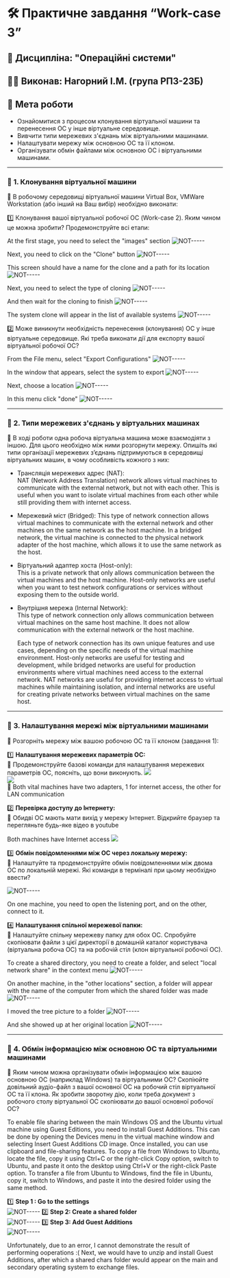 ﻿# 🛠️ Практичне завдання “Work-case 3”

## 📌 Дисципліна: "Операційні системи"
## 👨‍🎓 Виконав: **Нагорний І.М.** (група РПЗ-23Б)


## 🎯 **Мета роботи**

- Ознайомитися з процесом клонування віртуальної машини та перенесення ОС у інше віртуальне середовище.
- Вивчити типи мережевих з'єднань між віртуальними машинами.
- Налаштувати мережу між основною ОС та її клоном.
- Організувати обмін файлами між основною ОС і віртуальними машинами.

---

### 🔹 **1. Клонування віртуальної машини**  
📌 В робочому середовищі віртуальної машини Virtual Box, VMWare Workstation (або інший на Ваш вибір) необхідно виконати:

1️⃣ Клонування вашої віртуальної робочої ОС (Work-case 2). Яким чином це можна зробити? Продемонструйте всі етапи:

At the first stage, you need to select the "images" section
![NOT-----](https://i.ibb.co/hFhM95PT/image.png)  

Next, you need to click on the "Clone" button
![NOT-----](https://i.ibb.co/zHGMV9gG/firefox-5q2de-P5oa-E.png)  

This screen should have a name for the clone and a path for its location
![NOT-----](https://i.ibb.co/RTpLVf7H/image.png)  

Next, you need to select the type of cloning
![NOT-----](https://i.ibb.co/Tq4xvXmw/image.png)  

And then wait for the cloning to finish
![NOT-----](https://i.ibb.co/Q38bHwGn/image.png)  

The system clone will appear in the list of available systems
![NOT-----](https://i.ibb.co/rGhpmqp4/image.png)  

2️⃣ Може виникнути необхідність перенесення (клонування) ОС у інше віртуальне середовище. Які треба виконати дії для експорту вашої віртуальної робочої ОС?

From the File menu, select "Export Configurations"
![NOT-----](https://i.ibb.co/cSCRsBzN/image.png)  

In the window that appears, select the system to export
![NOT-----](https://i.ibb.co/tpSn5ppc/image.png)  

Next, choose a location
![NOT-----](https://i.ibb.co/1GmkP0D3/image.png)  

In this menu click "done"
![NOT-----](https://i.ibb.co/gMnqQFyg/image.png)  

---

### 🔹 **2. Типи мережевих з'єднань у віртуальних машинах**  
📌 В ході роботи одна робоча віртуальна машина може взаємодіяти з іншою. Для цього необхідно між ними розгорнути мережу. Опишіть які типи організації мережевих з’єднань підтримуються в середовищі віртуальних машин, в чому особливість кожного з них:

  - Трансляція мережевих адрес (NAT):  
  NAT (Network Address Translation) network allows virtual machines to communicate with the external network, but not with each other. This is useful when you want to isolate virtual machines from each other while still providing them with internet access.
  - Мережевий міст (Bridged):
    This type of network connection allows virtual machines to communicate with the external network and other machines on the same network as the host machine. In a bridged network, the virtual machine is connected to the physical network adapter of the host machine, which allows it to use the same network as the host.
  - Віртуальний адаптер хоста (Host-only):  
    This is a private network that only allows communication between the virtual machines and the host machine. Host-only networks are useful when you want to test network configurations or services without exposing them to the outside world.
  - Внутрішня мережа (Internal Network):  
    This type of network connection only allows communication between virtual machines on the same host machine. It does not allow communication with the external network or the host machine.  
      
    Each type of network connection has its own unique features and use cases, depending on the specific needs of the virtual machine environment. Host-only networks are useful for testing and development, while bridged networks are useful for production environments where virtual machines need access to the external network. NAT networks are useful for providing internet access to virtual machines while maintaining isolation, and internal networks are useful for creating private networks between virtual machines on the same host.

---

### 🔹 **3. Налаштування мережі між віртуальними машинами**  
📌 Розгорніть мережу між вашою робочою ОС та її клоном (завдання 1):

1️⃣ **Налаштування мережевих параметрів ОС:**  
📌 Продемонструйте базові команди для налаштування мережевих параметрів ОС, поясніть, що вони виконують.
![](https://i.ibb.co/xSsWmb8P/image.png)  
![](https://i.ibb.co/n8NSx4pK/image.png)  
📌 Both vital machines have two adapters, 1 for internet access, the other for LAN communication

2️⃣ **Перевірка доступу до Інтернету:**  
📌 Обидві ОС мають мати вихід у мережу Інтернет. Відкрийте браузер та перегляньте будь-яке відео в youtube

Both machines have Internet access
![](https://i.ibb.co/7dgYhxTf/firefox-OWYGMLw70-Z.png)  

3️⃣ **Обмін повідомленнями між ОС через локальну мережу:**  
📌 Налаштуйте та продемонструйте обмін повідомленнями між двома ОС по локальній мережі. Які команди в терміналі при цьому необхідно ввести?

![NOT-----](https://i.ibb.co/mrdB4gbk/firefox-NOjg3-Ao-Dk-P.png)  

On one machine, you need to open the listening port, and on the other, connect to it.  

4️⃣ **Налаштування спільної мережевої папки:**  
📌 Налаштуйте спільну мережеву папку для обох ОС. Спробуйте скопіювати файли з цієї директорії в домашній каталог користувача (віртуальна робоча ОС) та на робочій стіл (клон віртуальної робочої ОС).

To create a shared directory, you need to create a folder, and select "local network share" in the context menu
![NOT-----](https://i.ibb.co/k6wmpGGX/image.png)  
 
On another machine, in the "other locations" section, a folder will appear with the name of the computer from which the shared folder was made
![NOT-----](https://i.ibb.co/HmSfy99/image.png)  

I moved the tree picture to a folder
![NOT-----](https://i.ibb.co/bRmD9vq9/image.png) 

And she showed up at her original location
![NOT-----](https://i.ibb.co/wNFzJxY8/g.png) 

---

### 🔹 **4. Обмін інформацією між основною ОС та віртуальними машинами**  
📌 Яким чином можна організувати обмін інформацією між вашою основною ОС (наприклад Windows) та віртуальними ОС? Скопіюйте довільний аудіо-файл з вашої основної ОС на робочий стіл віртуальної ОС та її клона. Як зробити зворотну дію, коли треба документ з робочого столу віртуальної ОС скопіювати до вашої основної робочої ОС?

To enable file sharing between the main Windows OS and the Ubuntu virtual machine using Guest Editions, you need to install Guest Additions. This can be done by opening the Devices menu in the virtual machine window and selecting Insert Guest Additions CD image. Once installed, you can use clipboard and file-sharing features. To copy a file from Windows to Ubuntu, locate the file, copy it using Ctrl+C or the right-click Copy option, switch to Ubuntu, and paste it onto the desktop using Ctrl+V or the right-click Paste option. To transfer a file from Ubuntu to Windows, find the file in Ubuntu, copy it, switch to Windows, and paste it into the desired folder using the same method.

1️⃣ **Step 1 : Go to the settings**  
![NOT-----](https://i.ibb.co/Nd4c8rFg/h.png) 
2️⃣ **Step 2: Сreate a shared folder**  
![NOT-----](https://i.ibb.co/tT2kL1Z0/j.png) 
3️⃣ **Step 3: Аdd Guest Additions**  
![NOT-----](https://i.ibb.co/CKGQFzLn/n.png) 

Unfortunately, due to an error, I cannot demonstrate the result of performing ooperations :( Next, we would have to unzip and install Guest Additions, after which a shared chars folder would appear on the main and secondary operating system to exchange files.
